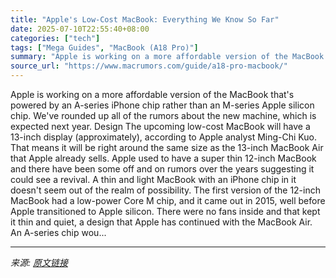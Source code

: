 ```yaml
---
title: "Apple's Low-Cost MacBook: Everything We Know So Far"
date: 2025-07-10T22:55:40+08:00
categories: ["tech"]
tags: ["Mega Guides", "MacBook (A18 Pro)"]
summary: "Apple is working on a more affordable version of the MacBook that's powered by an A-series iPhone chip rather than an M-series Apple silicon chip. We've rounded up all of the rumors about the new mach"
source_url: "https://www.macrumors.com/guide/a18-pro-macbook/"
---
```


Apple is working on a more affordable version of the MacBook that's powered by an A-series iPhone chip rather than an M-series Apple silicon chip. We've rounded up all of the rumors about the new machine, which is expected next year. Design The upcoming low-cost MacBook will have a 13-inch display (approximately), according to Apple analyst Ming-Chi Kuo. That means it will be right around the same size as the 13-inch MacBook Air that Apple already sells. Apple used to have a super thin 12-inch MacBook and there have been some off and on rumors over the years suggesting it could see a revival. A thin and light MacBook with an &zwnj;iPhone&zwnj; chip in it doesn't seem out of the realm of possibility. The first version of the 12-inch MacBook had a low-power Core M chip, and it came out in 2015, well before Apple transitioned to Apple silicon. There were no fans inside and that kept it thin and quiet, a design that Apple has continued with the &zwnj;MacBook Air&zwnj;. An A-series chip wou...

---

*来源: [原文链接](https://www.macrumors.com/guide/a18-pro-macbook/)*
